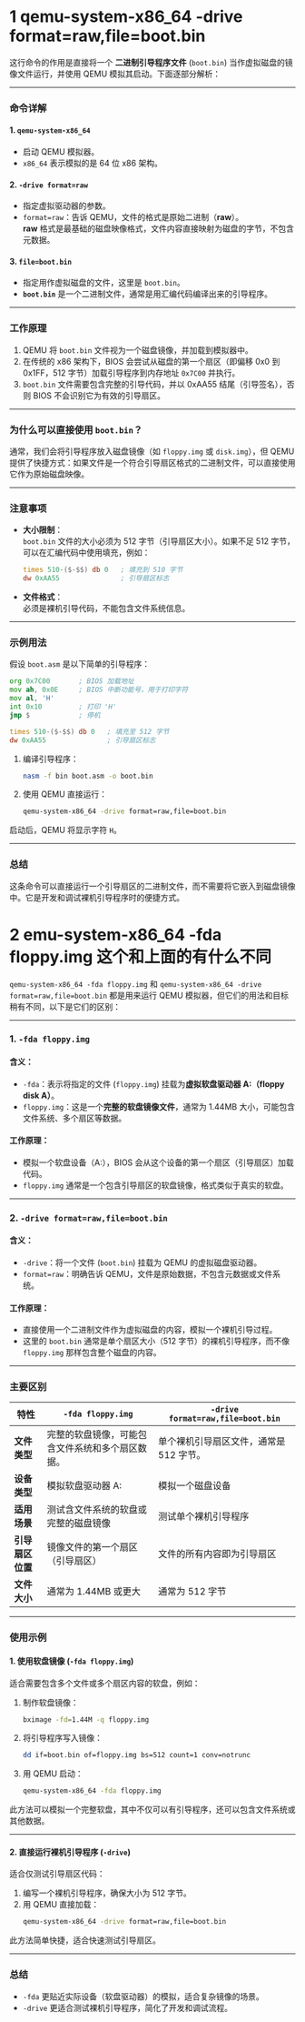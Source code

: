 # 1 qemu-system-x86_64 -drive format=raw,file=boot.bin

这行命令的作用是直接将一个 **二进制引导程序文件** (`boot.bin`) 当作虚拟磁盘的镜像文件运行，并使用 QEMU 模拟其启动。下面逐部分解析：

---

### 命令详解

#### 1. **`qemu-system-x86_64`**
- 启动 QEMU 模拟器。
- `x86_64` 表示模拟的是 64 位 x86 架构。

#### 2. **`-drive format=raw`**
- 指定虚拟驱动器的参数。
- `format=raw`：告诉 QEMU，文件的格式是原始二进制（**raw**）。  
  **raw** 格式是最基础的磁盘映像格式，文件内容直接映射为磁盘的字节，不包含元数据。

#### 3. **`file=boot.bin`**
- 指定用作虚拟磁盘的文件，这里是 `boot.bin`。
- **`boot.bin`** 是一个二进制文件，通常是用汇编代码编译出来的引导程序。

---

### 工作原理

1. QEMU 将 `boot.bin` 文件视为一个磁盘镜像，并加载到模拟器中。
2. 在传统的 x86 架构下，BIOS 会尝试从磁盘的第一个扇区（即偏移 0x0 到 0x1FF，512 字节）加载引导程序到内存地址 `0x7C00` 并执行。
3. `boot.bin` 文件需要包含完整的引导代码，并以 0xAA55 结尾（引导签名），否则 BIOS 不会识别它为有效的引导扇区。

---

### 为什么可以直接使用 `boot.bin`？

通常，我们会将引导程序放入磁盘镜像（如 `floppy.img` 或 `disk.img`），但 QEMU 提供了快捷方式：如果文件是一个符合引导扇区格式的二进制文件，可以直接使用它作为原始磁盘映像。

---

### 注意事项

- **大小限制**：  
  `boot.bin` 文件的大小必须为 512 字节（引导扇区大小）。如果不足 512 字节，可以在汇编代码中使用填充，例如：

  ```asm
  times 510-($-$$) db 0   ; 填充到 510 字节
  dw 0xAA55               ; 引导扇区标志
  ```

- **文件格式**：  
  必须是裸机引导代码，不能包含文件系统信息。

---

### 示例用法

假设 `boot.asm` 是以下简单的引导程序：

```asm
org 0x7C00       ; BIOS 加载地址
mov ah, 0x0E     ; BIOS 中断功能号，用于打印字符
mov al, 'H'
int 0x10         ; 打印 'H'
jmp $            ; 停机

times 510-($-$$) db 0   ; 填充至 512 字节
dw 0xAA55               ; 引导扇区标志
```

1. 编译引导程序：

   ```bash
   nasm -f bin boot.asm -o boot.bin
   ```

2. 使用 QEMU 直接运行：

   ```bash
   qemu-system-x86_64 -drive format=raw,file=boot.bin
   ```

启动后，QEMU 将显示字符 `H`。

---

### 总结

这条命令可以直接运行一个引导扇区的二进制文件，而不需要将它嵌入到磁盘镜像中。它是开发和调试裸机引导程序时的便捷方式。


# 2 emu-system-x86_64 -fda floppy.img 这个和上面的有什么不同

`qemu-system-x86_64 -fda floppy.img` 和 `qemu-system-x86_64 -drive format=raw,file=boot.bin` 都是用来运行 QEMU 模拟器，但它们的用法和目标稍有不同，以下是它们的区别：

---

### **1. `-fda floppy.img`**

#### 含义：
- `-fda`：表示将指定的文件 (`floppy.img`) 挂载为**虚拟软盘驱动器 A:（floppy disk A）**。
- `floppy.img`：这是一个**完整的软盘镜像文件**，通常为 1.44MB 大小，可能包含文件系统、多个扇区等数据。

#### 工作原理：
- 模拟一个软盘设备（A:），BIOS 会从这个设备的第一个扇区（引导扇区）加载代码。
- `floppy.img` 通常是一个包含引导扇区的软盘镜像，格式类似于真实的软盘。

---

### **2. `-drive format=raw,file=boot.bin`**

#### 含义：
- `-drive`：将一个文件 (`boot.bin`) 挂载为 QEMU 的虚拟磁盘驱动器。
- `format=raw`：明确告诉 QEMU，文件是原始数据，不包含元数据或文件系统。

#### 工作原理：
- 直接使用一个二进制文件作为虚拟磁盘的内容，模拟一个裸机引导过程。
- 这里的 `boot.bin` 通常是单个扇区大小（512 字节）的裸机引导程序，而不像 `floppy.img` 那样包含整个磁盘的内容。

---

### **主要区别**

| 特性                     | `-fda floppy.img`                                         | `-drive format=raw,file=boot.bin`                   |
|--------------------------|----------------------------------------------------------|----------------------------------------------------|
| **文件类型**             | 完整的软盘镜像，可能包含文件系统和多个扇区数据。         | 单个裸机引导扇区文件，通常是 512 字节。             |
| **设备类型**             | 模拟软盘驱动器 A:                                        | 模拟一个磁盘设备                                   |
| **适用场景**             | 测试含文件系统的软盘或完整的磁盘镜像                     | 测试单个裸机引导程序                               |
| **引导扇区位置**         | 镜像文件的第一个扇区（引导扇区）                         | 文件的所有内容即为引导扇区                         |
| **文件大小**             | 通常为 1.44MB 或更大                                     | 通常为 512 字节                                    |

---

### **使用示例**

#### **1. 使用软盘镜像 (`-fda floppy.img`)**
适合需要包含多个文件或多个扇区内容的软盘，例如：

1. 制作软盘镜像：
   ```bash
   bximage -fd=1.44M -q floppy.img
   ```

2. 将引导程序写入镜像：
   ```bash
   dd if=boot.bin of=floppy.img bs=512 count=1 conv=notrunc
   ```

3. 用 QEMU 启动：
   ```bash
   qemu-system-x86_64 -fda floppy.img
   ```

此方法可以模拟一个完整软盘，其中不仅可以有引导程序，还可以包含文件系统或其他数据。

---

#### **2. 直接运行裸机引导程序 (`-drive`)**
适合仅测试引导扇区代码：

1. 编写一个裸机引导程序，确保大小为 512 字节。
2. 用 QEMU 直接加载：
   ```bash
   qemu-system-x86_64 -drive format=raw,file=boot.bin
   ```

此方法简单快捷，适合快速测试引导扇区。

---

### **总结**
- `-fda` 更贴近实际设备（软盘驱动器）的模拟，适合复杂镜像的场景。
- `-drive` 更适合测试裸机引导程序，简化了开发和调试流程。
